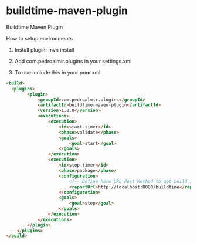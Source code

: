 buildtime-maven-plugin
======================

Buildtime Maven Plugin

How to setup environments

1. Install plugin: mvn install

2. Add <plugingroup>com.pedroalmir.plugins</plugingroup> in your settings.xml

3. To use include this in your pom.xml

```html
<build>
  <plugins>
		<plugin>
			<groupId>com.pedroalmir.plugins</groupId>
			<artifactId>buildtime-maven-plugin</artifactId>
			<version>1.0.0</version>
			<executions>
				<execution>
					<id>start-timer</id>
					<phase>validate</phase>
					<goals>
						<goal>start</goal>
					</goals>
				</execution>
				<execution>
					<id>stop-timer</id>
					<phase>package</phase>
					<configuration>
						<!-- Define here URL Post Method to get build informations -->
						<reportUrl>http://localhost:8080/buildtime</reportUrl>
					</configuration>
					<goals>
						<goal>stop</goal>
					</goals>
				</execution>
			</executions>
		</plugin>
	</plugins>
</build>
```

</code>
